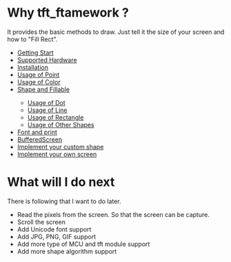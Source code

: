 # Why tft_ftamework ?

It provides the basic methods to draw. Just tell it the size of your screen and how to "Fill Rect".

<ul>
  <li><a href="./md/getting_start.md">Getting Start</a></li>
  <li><a href="./md/hardware.md">Supported Hardware</a></li>
  <li><a href="./md/installation.md">Installation</a></li>
  <li><a href="./md/PointUsage.md">Usage of Point</a></li>
  <li><a href="./md/ColorUsage.md">Usage of Color</a></li>
  <li><a href="./md/shape.md">Shape and Fillable</a></li>
  <ul>
    <li><a href="./md/DotUsage.md">Usage of Dot</a></li>
    <li><a href="./md/LineUsage.md">Usage of Line</a></li>
    <li><a href="./md/RectangleUsage.md">Usage of Rectangle</a></li>
    <li><a href="./md/otherShape.md">Usage of Other Shapes</a></li>
  </ul>
  <li><a href="./md/font_and_print.md">Font and print</a></li>
  <li><a href="./md/buffered_screen.md">BufferedScreen</a></li>
  <li><a href="./md/CustomShape.md">Implement your custom shape</a></li>
  <li><a href="./md/tft_implement.md">Implement your own screen</a></li>
</ul>

# What will I do next

There is following that I want to do later.

- Read the pixels from the screen. So that the screen can be capture.
- Scroll the screen
- Add Unicode font support
- Add JPG, PNG, GIF support
- Add more type of MCU and tft module support
- Add more shape algorithm support
